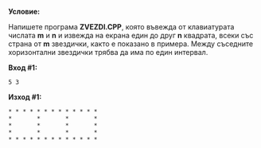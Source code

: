 **Условие:**

Напишете програма **ZVEZDI.CPP**, която въвежда от клавиатурата числата **m** и **n** и извежда на екрана един до друг **n** квадрата, всеки със страна от **m** звездички, както е показано в примера. Между съседните хоризонтални звездички трябва да има по един интервал.

**Вход #1:**

	5 3

**Изход #1:**

	* * * * * * * * * * * * *
	*       *       *       *
	*       *       *       *
	*       *       *       *
	* * * * * * * * * * * * *

